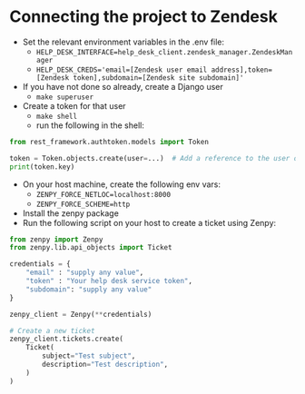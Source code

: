 # Connecting the project to Zendesk

- Set the relevant environment variables in the .env file:
    - `HELP_DESK_INTERFACE=help_desk_client.zendesk_manager.ZendeskManager`
    - `HELP_DESK_CREDS='email=[Zendesk user email address],token=[Zendesk token],subdomain=[Zendesk site subdomain]'` 
- If you have not done so already, create a Django user
    - `make superuser`
- Create a token for that user
    - `make shell`
    - run the following in the shell:

```python
from rest_framework.authtoken.models import Token

token = Token.objects.create(user=...)  # Add a reference to the user object here
print(token.key)
```

- On your host machine, create the following env vars:
    - `ZENPY_FORCE_NETLOC=localhost:8000`
    - `ZENPY_FORCE_SCHEME=http`
- Install the zenpy package
- Run the following script on your host to create a ticket using Zenpy:

```python
from zenpy import Zenpy
from zenpy.lib.api_objects import Ticket

credentials = {
    "email" : "supply any value",
    "token" : "Your help desk service token",
    "subdomain": "supply any value"
}

zenpy_client = Zenpy(**credentials)

# Create a new ticket
zenpy_client.tickets.create(
	Ticket(
		subject="Test subject",
		description="Test description",
	)
)
```
